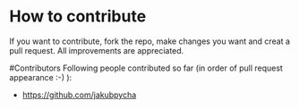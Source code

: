# How to contribute
If you want to contribute, fork the repo, make changes you want and creat a pull request. All improvements are appreciated.

#Contributors
Following people contributed so far (in order of pull request appearance :-) ):
* https://github.com/jakubpycha
